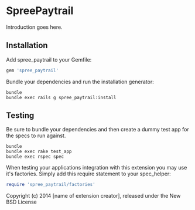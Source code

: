 SpreePaytrail
=============

Introduction goes here.

Installation
------------

Add spree_paytrail to your Gemfile:

```ruby
gem 'spree_paytrail'
```

Bundle your dependencies and run the installation generator:

```shell
bundle
bundle exec rails g spree_paytrail:install
```

Testing
-------

Be sure to bundle your dependencies and then create a dummy test app for the specs to run against.

```shell
bundle
bundle exec rake test_app
bundle exec rspec spec
```

When testing your applications integration with this extension you may use it's factories.
Simply add this require statement to your spec_helper:

```ruby
require 'spree_paytrail/factories'
```

Copyright (c) 2014 [name of extension creator], released under the New BSD License

